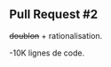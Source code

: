 <!-- .slide: data-background="images/second-pr.png" -->

## Pull Request #2

~~doublon~~ + rationalisation.

-10K lignes de code.
